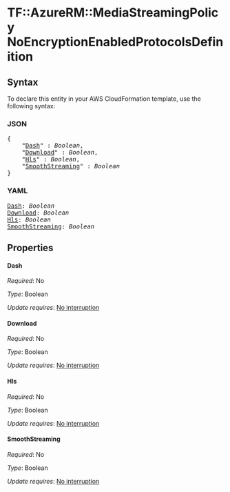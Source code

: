 # TF::AzureRM::MediaStreamingPolicy NoEncryptionEnabledProtocolsDefinition

## Syntax

To declare this entity in your AWS CloudFormation template, use the following syntax:

### JSON

<pre>
{
    "<a href="#dash" title="Dash">Dash</a>" : <i>Boolean</i>,
    "<a href="#download" title="Download">Download</a>" : <i>Boolean</i>,
    "<a href="#hls" title="Hls">Hls</a>" : <i>Boolean</i>,
    "<a href="#smoothstreaming" title="SmoothStreaming">SmoothStreaming</a>" : <i>Boolean</i>
}
</pre>

### YAML

<pre>
<a href="#dash" title="Dash">Dash</a>: <i>Boolean</i>
<a href="#download" title="Download">Download</a>: <i>Boolean</i>
<a href="#hls" title="Hls">Hls</a>: <i>Boolean</i>
<a href="#smoothstreaming" title="SmoothStreaming">SmoothStreaming</a>: <i>Boolean</i>
</pre>

## Properties

#### Dash

_Required_: No

_Type_: Boolean

_Update requires_: [No interruption](https://docs.aws.amazon.com/AWSCloudFormation/latest/UserGuide/using-cfn-updating-stacks-update-behaviors.html#update-no-interrupt)

#### Download

_Required_: No

_Type_: Boolean

_Update requires_: [No interruption](https://docs.aws.amazon.com/AWSCloudFormation/latest/UserGuide/using-cfn-updating-stacks-update-behaviors.html#update-no-interrupt)

#### Hls

_Required_: No

_Type_: Boolean

_Update requires_: [No interruption](https://docs.aws.amazon.com/AWSCloudFormation/latest/UserGuide/using-cfn-updating-stacks-update-behaviors.html#update-no-interrupt)

#### SmoothStreaming

_Required_: No

_Type_: Boolean

_Update requires_: [No interruption](https://docs.aws.amazon.com/AWSCloudFormation/latest/UserGuide/using-cfn-updating-stacks-update-behaviors.html#update-no-interrupt)

